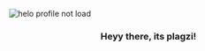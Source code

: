![helo profile not load](https://cdn.discordapp.com/attachments/760496001936261230/955352473021845534/unknown.png)

<h3 style="align-items: center; text-align: center; justify-content: center;">Heyy there, its plagzi!</h3>
